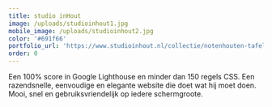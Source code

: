 ```yaml
---
title: studio inHout
image: /uploads/studioinhout1.jpg
mobile_image: /uploads/studioinhout2.jpg
color: '#691f66'
portfolio_url: 'https://www.studioinhout.nl/collectie/notenhouten-tafel/'
order: 0
---
```


Een 100% score in Google Lighthouse en minder dan 150 regels CSS. Een razendsnelle, eenvoudige en elegante website die doet wat hij moet doen. Mooi, snel en gebruiksvriendelijk op iedere schermgroote.